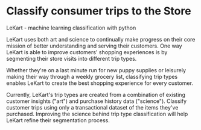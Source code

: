 # Classify consumer trips to the Store

LeKart - machine learning classification with python


LeKart uses both art and science to continually make progress on their core mission of better understanding and serving their customers. One way LeKart is able to improve customers' shopping experiences is by segmenting their store visits into different trip types. 

Whether they're on a last minute run for new puppy supplies or leisurely making their way through a weekly grocery list, classifying trip types enables LeKart to create the best shopping experience for every customer.

Currently, LeKart's trip types are created from a combination of existing customer insights ("art") and purchase history data ("science"). Classify customer trips using only a transactional dataset of the items they've purchased. Improving the science behind trip type classification will help LeKart refine their segmentation process.

